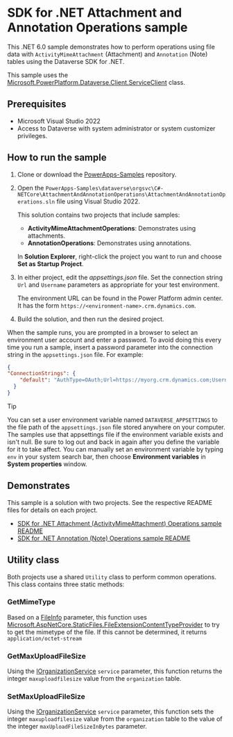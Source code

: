 # SDK for .NET Attachment and Annotation Operations sample

This .NET 6.0 sample demonstrates how to perform operations using file data with `ActivityMimeAttachment` (Attachment) and `Annotation` (Note) tables using the Dataverse SDK for .NET.

This sample uses the [Microsoft.PowerPlatform.Dataverse.Client.ServiceClient](https://learn.microsoft.com/dotnet/api/microsoft.powerplatform.dataverse.client.serviceclient) class.

## Prerequisites

- Microsoft Visual Studio 2022
- Access to Dataverse with system administrator or system customizer privileges.

## How to run the sample

1. Clone or download the [PowerApps-Samples](https://github.com/microsoft/PowerApps-Samples) repository.
1. Open the `PowerApps-Samples\dataverse\orgsvc\C#-NETCore\AttachmentAndAnnotationOperations\AttachmentAndAnnotationOperations.sln` file using Visual Studio 2022.

   This solution contains two projects that include samples:

   - **ActivityMimeAttachmentOperations**: Demonstrates using attachments.
   - **AnnotationOperations**: Demonstrates using annotations.

   In **Solution Explorer**, right-click the project you want to run and choose **Set as Startup Project**.

1. In either project, edit the *appsettings.json* file. Set the connection string `Url` and `Username` parameters as appropriate for your test environment.

   The environment URL can be found in the Power Platform admin center. It has the form `https://<environment-name>.crm.dynamics.com`.

1. Build the solution, and then run the desired project.

When the sample runs, you are prompted in a browser to select an environment user account and enter a password. To avoid doing this every time you run a sample, insert a password parameter into the connection string in the `appsettings.json` file. For example:

```json
{
"ConnectionStrings": {
    "default": "AuthType=OAuth;Url=https://myorg.crm.dynamics.com;Username=someone@myorg.onmicrosoft.com;Password=mypassword;RedirectUri=http://localhost;AppId=51f81489-12ee-4a9e-aaae-a2591f45987d;LoginPrompt=Auto"
  }
}
```

> [!Tip]
> You can set a user environment variable named `DATAVERSE_APPSETTINGS` to the file path of the `appsettings.json` file stored anywhere on your computer. The samples use that appsettings file if the environment variable exists and isn't null. Be sure to log out and back in again after you define the variable for it to take affect. You can manually set an environment variable by typing `env` in your system search bar, then choose **Environment variables** in **System properties** window.

## Demonstrates

This sample is a solution  with two projects. See the respective README files for details on each project.

- [SDK for .NET Attachment (ActivityMimeAttachment) Operations sample README](https://github.com/microsoft/PowerApps-Samples/blob/master/dataverse/orgsvc/CSharp-NETCore/AttachmentAndAnnotationOperations/ActivityMimeAttachmentOperations/README.md)
- [SDK for .NET Annotation (Note) Operations sample README](https://github.com/microsoft/PowerApps-Samples/blob/master/dataverse/orgsvc/CSharp-NETCore/AttachmentAndAnnotationOperations/AnnotationOperations/README.md)

## Utility class

Both projects use a shared `Utility` class to perform common operations. This class contains three static methods:

### GetMimeType

Based on a [FileInfo](https://learn.microsoft.com/dotnet/api/system.io.fileinfo?view=net-7.0) parameter, this function uses [Microsoft.AspNetCore.StaticFiles.FileExtensionContentTypeProvider](https://learn.microsoft.com/dotnet/api/microsoft.aspnetcore.staticfiles.fileextensioncontenttypeprovider?view=aspnetcore-7.0) to try to get the mimetype of the file. If this cannot be determined, it returns `application/octet-stream`

### GetMaxUploadFileSize

Using the [IOrganizationService](https://learn.microsoft.com/dotnet/api/microsoft.xrm.sdk.iorganizationservice) `service` parameter, this function returns the integer `maxuploadfilesize` value from the `organization` table.

### SetMaxUploadFileSize

Using the [IOrganizationService](https://learn.microsoft.com/dotnet/api/microsoft.xrm.sdk.iorganizationservice) `service` parameter, this function sets the integer `maxuploadfilesize` value from the `organization` table to the value of the integer `maxUploadFileSizeInBytes` parameter.
